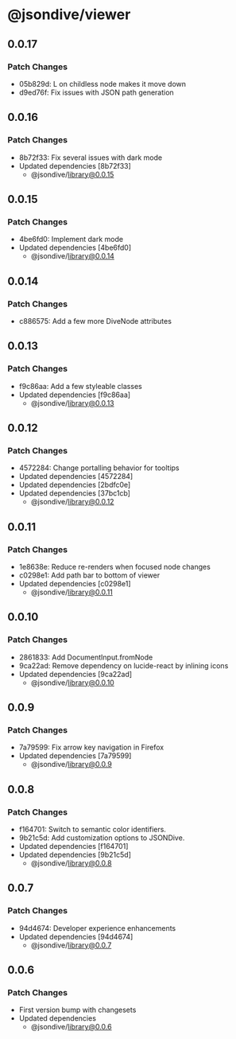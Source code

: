 # @jsondive/viewer

## 0.0.17

### Patch Changes

- 05b829d: L on childless node makes it move down
- d9ed76f: Fix issues with JSON path generation

## 0.0.16

### Patch Changes

- 8b72f33: Fix several issues with dark mode
- Updated dependencies [8b72f33]
  - @jsondive/library@0.0.15

## 0.0.15

### Patch Changes

- 4be6fd0: Implement dark mode
- Updated dependencies [4be6fd0]
  - @jsondive/library@0.0.14

## 0.0.14

### Patch Changes

- c886575: Add a few more DiveNode attributes

## 0.0.13

### Patch Changes

- f9c86aa: Add a few styleable classes
- Updated dependencies [f9c86aa]
  - @jsondive/library@0.0.13

## 0.0.12

### Patch Changes

- 4572284: Change portalling behavior for tooltips
- Updated dependencies [4572284]
- Updated dependencies [2bdfc0e]
- Updated dependencies [37bc1cb]
  - @jsondive/library@0.0.12

## 0.0.11

### Patch Changes

- 1e8638e: Reduce re-renders when focused node changes
- c0298e1: Add path bar to bottom of viewer
- Updated dependencies [c0298e1]
  - @jsondive/library@0.0.11

## 0.0.10

### Patch Changes

- 2861833: Add DocumentInput.fromNode
- 9ca22ad: Remove dependency on lucide-react by inlining icons
- Updated dependencies [9ca22ad]
  - @jsondive/library@0.0.10

## 0.0.9

### Patch Changes

- 7a79599: Fix arrow key navigation in Firefox
- Updated dependencies [7a79599]
  - @jsondive/library@0.0.9

## 0.0.8

### Patch Changes

- f164701: Switch to semantic color identifiers.
- 9b21c5d: Add customization options to JSONDive.
- Updated dependencies [f164701]
- Updated dependencies [9b21c5d]
  - @jsondive/library@0.0.8

## 0.0.7

### Patch Changes

- 94d4674: Developer experience enhancements
- Updated dependencies [94d4674]
  - @jsondive/library@0.0.7

## 0.0.6

### Patch Changes

- First version bump with changesets
- Updated dependencies
  - @jsondive/library@0.0.6
